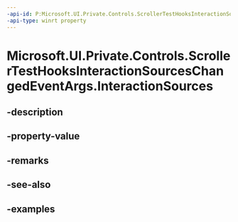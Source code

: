 ```yaml
---
-api-id: P:Microsoft.UI.Private.Controls.ScrollerTestHooksInteractionSourcesChangedEventArgs.InteractionSources
-api-type: winrt property
---
```


# Microsoft.UI.Private.Controls.ScrollerTestHooksInteractionSourcesChangedEventArgs.InteractionSources

<!--
public Microsoft.UI.Composition.Interactions.CompositionInteractionSourceCollection InteractionSources { get; }
-->


## -description

## -property-value

## -remarks

## -see-also

## -examples


